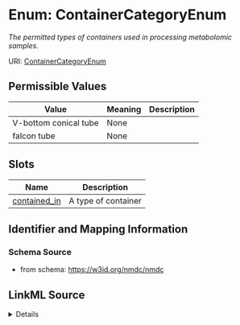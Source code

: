 # Enum: ContainerCategoryEnum




_The permitted types of containers used in processing metabolomic samples._



URI: [ContainerCategoryEnum](ContainerCategoryEnum.md)

## Permissible Values

| Value | Meaning | Description |
| --- | --- | --- |
| V-bottom conical tube | None |  |
| falcon tube | None |  |




## Slots

| Name | Description |
| ---  | --- |
| [contained_in](contained_in.md) | A type of container |






## Identifier and Mapping Information







### Schema Source


* from schema: https://w3id.org/nmdc/nmdc




## LinkML Source

<details>
```yaml
name: ContainerCategoryEnum
description: The permitted types of containers used in processing metabolomic samples.
from_schema: https://w3id.org/nmdc/nmdc
contributors:
- ORCID:0009-0001-1555-1601
- ORCID:0000-0002-8683-0050
rank: 1000
permissible_values:
  V-bottom conical tube:
    text: V-bottom conical tube
  falcon tube:
    text: falcon tube

```
</details>